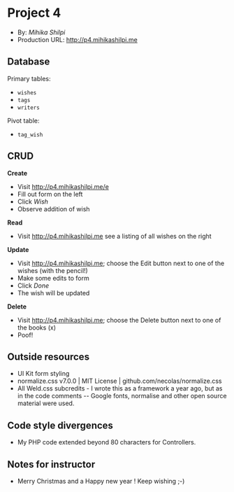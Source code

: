 # Project 4
+ By: *Mihika Shilpi*
+ Production URL: <http://p4.mihikashilpi.me>

## Database

Primary tables:
  + `wishes`
  + `tags`
  + `writers`
  
Pivot table:
  + `tag_wish`


## CRUD

__Create__
  + Visit <http://p4.mihikashilpi.me/e>
  + Fill out form on the left
  + Click *Wish*
  + Observe addition of wish
  
__Read__
  + Visit <http://p4.mihikashilpi.me> see a listing of all wishes on the right
  
__Update__
  + Visit <http://p4.mihikashilpi.me>; choose the Edit button next to one of the wishes (with the pencil!)
  + Make some edits to form
  + Click *Done*
  + The wish will be updated
  
__Delete__
  + Visit <http://p4.mihikashilpi.me>; choose the Delete button next to one of the books (x)
  + Poof!

## Outside resources
+ UI Kit form styling
+ normalize.css v7.0.0 | MIT License | github.com/necolas/normalize.css
+ All Weld.css subcredits - I wrote this as a framework a year ago, but as in the code comments -- Google fonts, normalise and other open source material were used.

## Code style divergences
+ My PHP code extended beyond 80 characters for Controllers.

## Notes for instructor
+ Merry Christmas and a Happy new year ! Keep wishing ;-)
